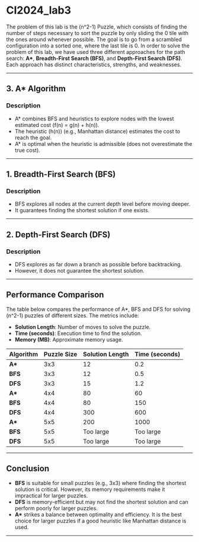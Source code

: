 # CI2024_lab3

The problem of this lab is the \(n^2-1\) Puzzle, which consists of finding the number of steps necessary to sort the puzzle by only sliding the 0 tile with the ones around whenever possible. The goal is to go from a scrambled  configuration into a sorted one, where the last tile is 0. In order to solve the problem of this lab, we have used three different approaches for the path search: **A\***, **Breadth-First Search (BFS)**, and **Depth-First Search (DFS)**. Each approach has distinct characteristics, strengths, and weaknesses.

---

## **3. A\*** Algorithm

### Description
- A\* combines BFS and heuristics to explore nodes with the lowest estimated cost \(f(n) = g(n) + h(n)\).
- The heuristic \(h(n)\) (e.g., Manhattan distance) estimates the cost to reach the goal.
- A\* is optimal when the heuristic is admissible (does not overestimate the true cost).

---

## **1. Breadth-First Search (BFS)**

### Description
- BFS explores all nodes at the current depth level before moving deeper.
- It guarantees finding the shortest solution if one exists.

---

## **2. Depth-First Search (DFS)**

### Description
- DFS explores as far down a branch as possible before backtracking.
- However, it does not guarantee the shortest solution.

---

## **Performance Comparison**

The table below compares the performance of A\*, BFS and DFS  for solving \(n^2-1\) puzzles of different sizes. The metrics include:
- **Solution Length**: Number of moves to solve the puzzle.
- **Time (seconds)**: Execution time to find the solution.
- **Memory (MB)**: Approximate memory usage.

| Algorithm | Puzzle Size | Solution Length | Time (seconds) | 
|-----------|-------------|-----------------|----------------|
| **A\***   | 3x3         | 12              | 0.2            | 
| **BFS**   | 3x3         | 12              | 0.5            |
| **DFS**   | 3x3         | 15              | 1.2            | 
| **A\***   | 4x4         | 80              | 60             |
| **BFS**   | 4x4         | 80              | 150            | 
| **DFS**   | 4x4         | 300             | 600            | 
| **A\***   | 5x5         | 200             | 1000           |
| **BFS**   | 5x5         | Too large       | Too large      | 
| **DFS**   | 5x5         | Too large       | Too large      | 

---

## **Conclusion**

- **BFS** is suitable for small puzzles (e.g., 3x3) where finding the shortest solution is critical. However, its memory requirements make it impractical for larger puzzles.
- **DFS** is memory-efficient but may not find the shortest solution and can perform poorly for larger puzzles.
- **A\*** strikes a balance between optimality and efficiency. It is the best choice for larger puzzles if a good heuristic like Manhattan distance is used.

---


